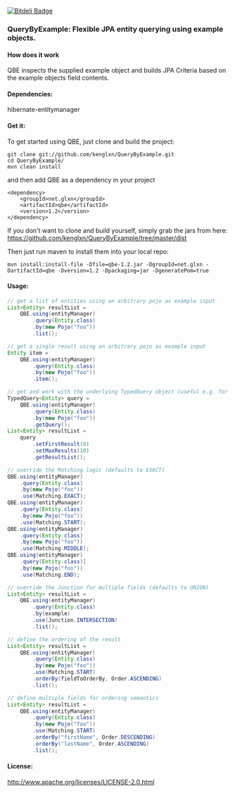 [![Bitdeli Badge](https://d2weczhvl823v0.cloudfront.net/kenglxn/querybyexample/trend.png)](https://bitdeli.com/free "Bitdeli Badge")

### QueryByExample: Flexible JPA entity querying using example objects.

#### How does it work

QBE inspects the supplied example object and builds JPA Criteria based on the example objects field contents. 

#### Dependencies:

hibernate-entitymanager

#### Get it:

To get started using QBE, just clone and build the project:

    git clone git://github.com/kenglxn/QueryByExample.git
    cd QueryByExample/
    mvn clean install

and then add QBE as a dependency in your project

    <dependency>
        <groupId>net.glxn</groupId>
        <artifactId>qbe</artifactId>
        <version>1.2</version>
    </dependency>

If you don't want to clone and build yourself, simply grab the jars from here: https://github.com/kenglxn/QueryByExample/tree/master/dist

Then just run maven to install them into your local repo:

    mvn install:install-file -Dfile=qbe-1.2.jar -DgroupId=net.glxn -DartifactId=qbe -Dversion=1.2 -Dpackaging=jar -DgeneratePom=true

#### Usage:

```java
// get a list of entities using an arbitrary pojo as example input
List<Entity> resultList = 
    QBE.using(entityManager)
        .query(Entity.class)
        .by(new Pojo("foo"))
        .list();

// get a single result using an arbitrary pojo as example input
Entity item =
    QBE.using(entityManager)
        .query(Entity.class)
        .by(new Pojo("foo"))
        .item();

// get and work with the underlying TypedQuery object (useful e.g. for paging)
TypedQuery<Entity> query =
    QBE.using(entityManager)
        .query(Entity.class)
        .by(new Pojo("foo"))
        .getQuery();
List<Entity> resultList =
    query
        .setFirstResult(0)
        .setMaxResults(10)
        .getResultList();

// override the Matching logic (defaults to EXACT)
QBE.using(entityManager)
    .query(Entity.class)
    .by(new Pojo("foo"))
    .use(Matching.EXACT);
QBE.using(entityManager)
    .query(Entity.class)
    .by(new Pojo("foo"))
    .use(Matching.START);
QBE.using(entityManager)
    .query(Entity.class)
    .by(new Pojo("foo"))
    .use(Matching.MIDDLE);
QBE.using(entityManager)
    .query(Entity.class)]
    .by(new Pojo("foo"))
    .use(Matching.END);

// override the Junction for multiple fields (defaults to UNION)
List<Entity> resultList =
    QBE.using(entityManager)
        .query(Entity.class)
        .by(example)
        .use(Junction.INTERSECTION)
        .list();

// define the ordering of the result
List<Entity> resultList =
    QBE.using(entityManager)
        .query(Entity.class)
        .by(new Pojo("foo"))
        .use(Matching.START)
        .orderBy(fieldToOrderBy, Order.ASCENDING)
        .list();

// define multiple fields for ordering semantics
List<Entity> resultList =
    QBE.using(entityManager)
        .query(Entity.class)
        .by(new Pojo("foo"))
        .use(Matching.START)
        .orderBy("firstName", Order.DESCENDING)
        .orderBy("lastName", Order.ASCENDING)
        .list();
```

#### License:

http://www.apache.org/licenses/LICENSE-2.0.html